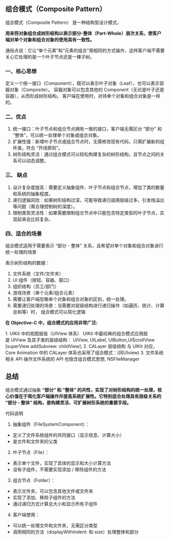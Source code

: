 ##  组合模式（Composite Pattern）

组合模式（Composite Pattern） 是一种结构型设计模式，

**用来将对象组合成树形结构以表示部分-整体（Part-Whole）层次关系，使客户端对单个对象和组合对象的使用具有一致性。**

通俗点说：它让“单个元素”和“元素的组合”用相同的方式操作，这样客户端不需要关心它处理的是一个叶子节点还是一棵子树。

### 一、核心思想
定义一个统一接口（Component），既可以表示叶子对象（Leaf），也可以表示容器对象（Composite）。
容器对象可以包含其他的 Component（无论是叶子还是容器），从而形成树形结构。
客户端在使用时，对待单个对象和组合对象是一样的。

### 二、优点

1. 统一接口：叶子节点和组合节点拥有一致的接口，客户端无需区分 “部分” 和 “整体”，可以统一处理单个对象或组合对象。
2. 扩展性强：新增叶子节点或组合节点时，无需修改现有代码，只需扩展新的组件类，符合 “开闭原则”。
3. 树形结构灵活：通过组合模式可以轻松构建复杂的树形结构，且节点之间的关系可以动态调整。

### 三、 缺点

1. 设计复杂度提高：需要定义抽象组件、叶子节点和组合节点，增加了类的数量和系统的抽象程度。
2. 递归逻辑风险：如果树形结构过深，可能导致递归调用层级过多，引发栈溢出等问题（需合理控制树的深度）。
3. 限制类型灵活性：如果需要限制组合节点中只能包含特定类型的叶子节点，实现起来会比较复杂。

### 四、适合的场景

组合模式适用于需要表示 “部分 - 整体” 关系，且希望对单个对象和组合对象进行统一处理的场景

表示树形结构的数据：
1. 文件系统（文件/文件夹）
2. UI 组件（按钮、容器、窗口）
3. 组织结构（员工/部门）
4. 游戏场景（单个元素/组合元素）
5. 需要让客户端忽略单个对象和组合对象的区别，统一处理。
6. 需要递归处理的场景：当需要对层级结构进行递归操作（如遍历、统计、计算总和等）时，
组合模式可以简化逻辑

**在 Objective-C 中，组合模式的应用非常广泛:**

1. UIKit 中的视图层级（UIView 体系）
UIKit 中最经典的组合模式应用就是 UIView 及其子类的层级结构：
UIView, UILabel, UIButton,UIScrollView
[superView addSubview: childView];
2. CALayer 层级结构
与 UIKit 对应，Core Animation 中的 CALayer 体系也采用了组合模式：(同UIview) 
3. 文件系统相关 APi
操作文件系统的 API 也隐含组合模式思想, NSFileManager

 
## 总结
组合模式通过抽象 **“部分” 和 “整体” 的共性，实现了对树形结构的统一处理，核心价值在于简化客户端操作并提高系统扩展性。它特别适合处理具有层级关系的 “部分 - 整体” 结构，是构建灵活、可扩展树形系统的重要手段。**

代码说明

1. 抽象组件（FileSystemComponent）：
* 定义了文件系统组件的共同接口（显示信息、计算大小）
* 是文件和文件夹的父类

2. 叶子节点（File）：
* 表示单个文件，实现了具体的显示和大小计算方法
* 没有子组件，不需要实现添加 / 移除组件的方法

3. 组合节点（Folder）：
* 表示文件夹，可以包含其他文件或文件夹
* 实现了添加、移除子组件的方法
* 通过递归方式计算总大小和显示所有子组件

4. 客户端使用：
* 可以统一处理文件和文件夹，无需区分类型
* 调用相同的方法（displayWithIndent: 和 size）处理整体和部分
